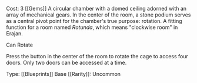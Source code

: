 Cost: 3 [[Gems]]
A circular chamber with a domed ceiling adorned with an array of mechanical gears. In the center of the room, a stone podium serves as a central pivot point for the chamber's true purpose: rotation. A fitting function for a room named *Rotunda*, which means "clockwise room" in Erajan.

Can Rotate

Press the button in the center of the room to rotate the cage to access four doors. Only two doors can be accessed at a time.

Type: [[Blueprints]]
Base [[Rarity]]: Uncommon